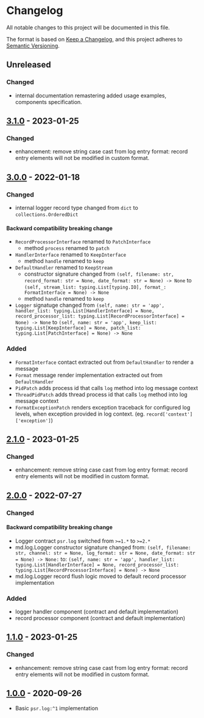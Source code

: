 # Changelog

All notable changes to this project will be documented in this file.

The format is based on [Keep a Changelog](https://keepachangelog.com/en/1.0.0/),
and this project adheres to [Semantic Versioning](https://semver.org/spec/v2.0.0.html).

## Unreleased
### Changed

- internal documentation remastering
  added usage examples, components specification.

## [3.1.0] - 2023-01-25
### Changed

- enhancement: remove string case cast from log entry format:
  record entry elements will not be modified in custom format.

## [3.0.0] - 2022-01-18
### Changed

- internal logger record type changed from `dict` to `collections.OrderedDict`

#### Backward compatibility breaking change

- `RecordProcessorInterface` renamed to `PatchInterface`
  - method `process` renamed to `patch`
- `HandlerInterface` renamed to `KeepInterface`
  - method `handle` renamed to `keep`
- `DefaultHandler` renamed to `KeepStream`
  - constructor signature changed from
    `(self, filename: str, record_format: str = None, date_format: str = None) -> None`
    to `(self, stream_list: typing.List[typing.IO], format_: FormatInterface = None) -> None`
  - method `handle` renamed to `keep`
- `Logger` signatuge changed from
  `(self, name: str = 'app', handler_list: typing.List[HandlerInterface] = None, record_processor_list: typing.List[RecordProcessorInterface] = None) -> None`
  to `(self, name: str = 'app', keep_list: typing.List[KeepInterface] = None, patch_list: typing.List[PatchInterface] = None) -> None`

### Added

- `FormatInterface` contact extracted out from `DefaultHandler` to render a message
- `Format` message render implementation extracted out from `DefaultHandler`
- `PidPatch` adds process id that calls `log` method into log message context
- `ThreadPidPatch` adds thread process id that calls `log` method into log message context
- `FormatExceptionPatch` renders exception traceback for configured log levels, when 
  exception provided in log context. (eg. `record['context']['exception']`)

## [2.1.0] - 2023-01-25
### Changed

- enhancement: remove string case cast from log entry format:
  record entry elements will not be modified in custom format.

## [2.0.0] - 2022-07-27 

### Changed
#### Backward compatibility breaking change

- Logger contract `psr.log` switched from `>=1.*` to `>=2.*`
- md.log.Logger constructor signature changed
  from: `(self, filename: str, channel: str = None, log_format: str = None, date_format: str = None) -> None:`
  to: `(self, name: str = 'app', handler_list: typing.List[HandlerInterface] = None, record_processor_list: typing.List[RecordProcessorInterface] = None) -> None`
- md.log.Logger record flush logic moved to default record processor implementation

### Added

- logger handler component (contract and default implementation)
- record processor component (contract and default implementation)

## [1.1.0] - 2023-01-25
### Changed

- enhancement: remove string case cast from log entry format:
  record entry elements will not be modified in custom format.

## [1.0.0] - 2020-09-26

- Basic `psr.log:^1` implementation

[3.1.0]: https://github.com/md-py/md.log/releases/tag/3.1.0
[3.0.0]: https://github.com/md-py/md.log/releases/tag/3.0.0
[2.1.0]: https://github.com/md-py/md.log/releases/tag/2.1.0
[2.0.0]: https://github.com/md-py/md.log/releases/tag/2.0.0
[1.1.0]: https://github.com/md-py/md.log/releases/tag/1.1.0
[1.0.0]: https://github.com/md-py/md.log/releases/tag/1.0.0
